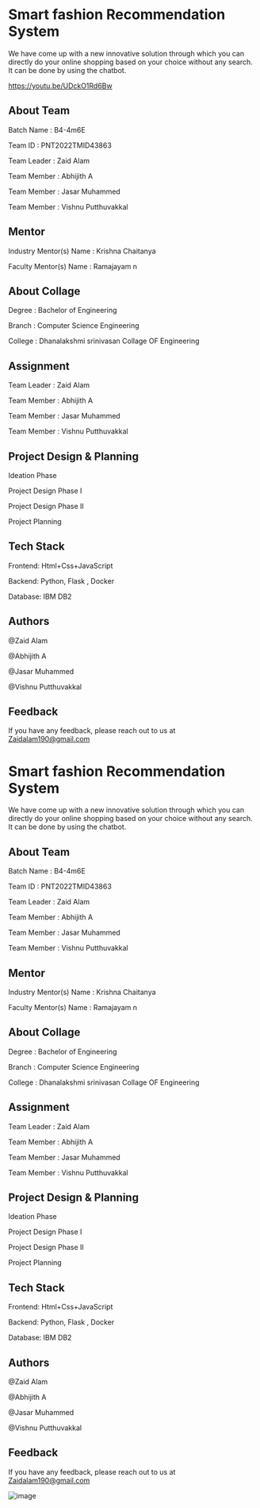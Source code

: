 
# Smart fashion Recommendation System

We have come up with a new innovative solution through which you can directly do your online shopping based on your choice without any search. It can be done by using the chatbot.

https://youtu.be/UDckO1Rd6Bw


## About Team

Batch Name : B4-4m6E

Team ID : PNT2022TMID43863


Team Leader : Zaid Alam

Team Member : Abhijith A

Team Member : Jasar Muhammed

Team Member : Vishnu Putthuvakkal




## Mentor

Industry Mentor(s) Name : Krishna Chaitanya

Faculty Mentor(s) Name : Ramajayam n




## About Collage

Degree : Bachelor of Engineering

Branch : Computer Science Engineering

College : Dhanalakshmi srinivasan Collage OF Engineering


## Assignment
Team Leader : Zaid Alam

Team Member : Abhijith A

Team Member : Jasar Muhammed

Team Member : Vishnu Putthuvakkal


## Project Design & Planning

Ideation Phase

Project Design Phase I

Project Design Phase II

Project Planning
## Tech Stack
Frontend: Html+Css+JavaScript

Backend: Python, Flask , Docker

Database: IBM DB2


## Authors
@Zaid Alam

@Abhijith A

@Jasar Muhammed

@Vishnu Putthuvakkal




##  Feedback

If you have any feedback, please reach out to us at Zaidalam190@gmail.com


# Smart fashion Recommendation System

We have come up with a new innovative solution through which you can directly do your online shopping based on your choice without any search. It can be done by using the chatbot.




## About Team

Batch Name : B4-4m6E

Team ID : PNT2022TMID43863


Team Leader : Zaid Alam

Team Member : Abhijith A

Team Member : Jasar Muhammed

Team Member : Vishnu Putthuvakkal




## Mentor

Industry Mentor(s) Name : Krishna Chaitanya

Faculty Mentor(s) Name : Ramajayam n




## About Collage

Degree : Bachelor of Engineering

Branch : Computer Science Engineering

College : Dhanalakshmi srinivasan Collage OF Engineering


## Assignment
Team Leader : Zaid Alam

Team Member : Abhijith A

Team Member : Jasar Muhammed

Team Member : Vishnu Putthuvakkal


## Project Design & Planning

Ideation Phase

Project Design Phase I

Project Design Phase II

Project Planning
## Tech Stack
Frontend: Html+Css+JavaScript

Backend: Python, Flask , Docker

Database: IBM DB2


## Authors
@Zaid Alam

@Abhijith A

@Jasar Muhammed

@Vishnu Putthuvakkal




##  Feedback

If you have any feedback, please reach out to us at Zaidalam190@gmail.com

![image](https://user-images.githubusercontent.com/54689741/203025686-7fa12a31-018c-4292-b2fd-daec4b6ede3c.png)
